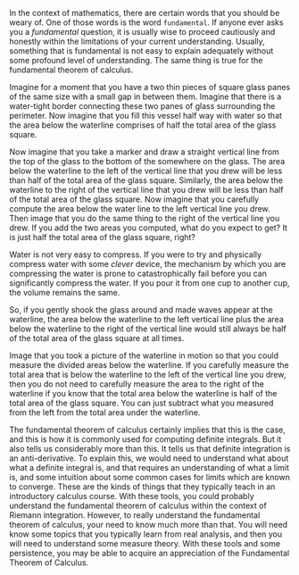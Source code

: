 In the context of mathematics, there are certain words that you should be weary of.
One of those words is the word `fundamental`.
If anyone ever asks you a *fundamental* question, it is usually wise to proceed cautiously and honestly within the limitations of your current understanding.
Usually, something that is fundamental is not easy to explain adequately without some profound level of understanding.
The same thing is true for the fundamental theorem of calculus.

Imagine for a moment that you have a two thin pieces of square glass panes of the same size with a small gap in between them.
Imagine that there is a water-tight border connecting these two panes of glass surrounding the perimeter.
Now imagine that you fill this vessel half way with water so that the area below the waterline comprises of half the total area of the glass square.

Now imagine that you take a marker and draw a straight vertical line from the top of the glass to the bottom of the somewhere on the glass.
The area below the waterline to the left of the vertical line that you drew will be less than half of the total area of the glass square.
Similarly, the area below the waterline to the right of the vertical line that you drew will be less than half of the total area of the glass square.
Now imagine that you carefully compute the area below the water line to the left vertical line you drew.
Then image that you do the same thing to the right of the vertical line you drew.
If you add the two areas you computed, what do you expect to get?
It is just half the total area of the glass square, right?

Water is not very easy to compress.
If you were to try and physically compress water with some *clever* device, the mechanism by which you are compressing the water is prone to catastrophically fail before you can significantly compress the water.
If you pour it from one cup to another cup, the volume remains the same.


So, if you gently shook the glass around and made waves appear at the waterline, the area below the waterline to the left vertical line plus the area below the waterline to the right of the vertical line would still always be half of the total area of the glass square at all times.

Image that you took a picture of the waterline in motion so that you could measure the divided areas below the waterline.
If you carefully measure the total area that is below the waterline to the left of the vertical line you drew, then you do not need to carefully measure the area to the right of the waterline if you know that the total area below the waterline is half of the total area of the glass square.
You can just subtract what you measured from the left from the total area under the waterline.

The fundamental theorem of calculus certainly implies that this is the case, and this is how it is commonly used for computing definite integrals.
But it also tells us considerably more than this.
It tells us that definite integration is an anti-derivative.
To explain this, we would need to understand what about what a definite integral is, and that requires an understanding of what a limit is, and some intuition about some common cases for limits which are known to converge.
These are the kinds of things that they typically teach in an introductory calculus course.
With these tools, you could probably understand the fundamental theorem of calculus within the context of Riemann integration.
However, to really understand the fundamental theorem of calculus, your need to know much more than that.
You will need know some topics that you typically learn from real analysis, and then you will need to understand some measure theory.
With these tools and some persistence, you may be able to acquire an appreciation of the Fundamental Theorem of Calculus.
